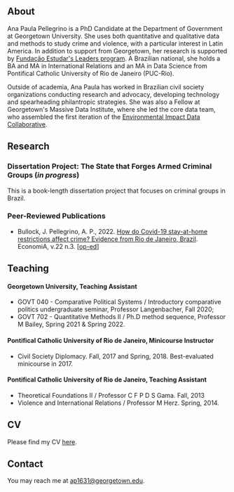 ## About

Ana Paula Pellegrino is a PhD Candidate at the Department of Government at Georgetown University. She uses both quantitative and qualitative data and methods to study crime and violence, with a particular interest in Latin America. In addition to support from Georgetown, her research is supported by [Fundação Estudar's Leaders program](https://www.estudar.org.br/). A Brazilian national, she holds a BA and MA in International Relations and an MA in Data Science from Pontifical Catholic University of Rio de Janeiro (PUC-Rio).

Outside of academia, Ana Paula has worked in Brazilian civil society organizations conducting research and advocacy, developing technology and spearheading philantropic strategies. She was also a Fellow at Georgetown's Massive Data Institute, where she led the core data team, who assembled the first iteration of the [Environmental Impact Data Collaborative](https://redivis.com/EIDC).

## Research

### Dissertation Project: The State that Forges Armed Criminal Groups (*in progress*)
This is a book-length dissertation project that focuses on criminal groups in Brazil.

### Peer-Reviewed Publications

- Bullock, J. Pellegrino, A. P., 2022. [How do Covid-19 stay-at-home restrictions affect crime? Evidence from Rio de Janeiro, Brazil](https://www.sciencedirect.com/science/article/pii/S1517758021000175). EconomiA, v.22 n.3.
[[op-ed](https://pp.nexojornal.com.br/opiniao/2022/Li%C3%A7%C3%B5es-pand%C3%AAmicas-para-pol%C3%ADticas-de-seguran%C3%A7a-p%C3%BAblica-efetivas)]


## Teaching

#### Georgetown University, Teaching Assistant
- GOVT 040 - Comparative Political Systems / Introductory comparative politics undergraduate seminar, Professor Langenbacher, Fall 2020;
- GOVT 702 - Quantitative Methods II / Ph.D method sequence, Professor M Bailey, Spring 2021 & Spring 2022.

#### Pontifical Catholic University of Rio de Janeiro, Minicourse Instructor
- Civil Society Diplomacy. Fall, 2017 and Spring, 2018. Best-evaluated minicourse in 2017.

#### Pontifical Catholic University of Rio de Janeiro, Teaching Assistant
- Theoretical Foundations II / Professor C F P D S Gama. Fall, 2013
- Violence and International Relations / Professor M Herz. Spring, 2014.


## CV

Please find my CV [here](https://drive.google.com/file/d/1Dux7VoeAapB7Ek3BmAwYR_8IwE5iA2zW/view?usp=sharing).


## Contact

You may reach me at <a href="mailto:ap1631@georgetown.edu">ap1631@georgetown.edu</a>.
